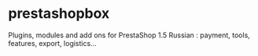 prestashopbox
=============

Plugins, modules and add ons for PrestaShop 1.5 Russian : payment, tools, features, export, logistics...
